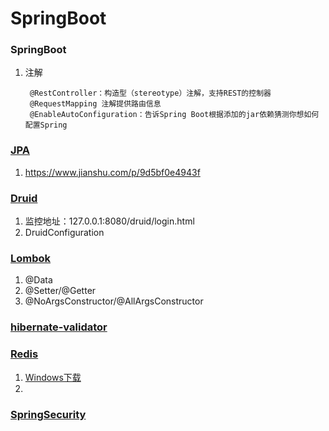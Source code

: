 # SpringBoot

### SpringBoot
1. 注解
    
        @RestController：构造型（stereotype）注解，支持REST的控制器
        @RequestMapping 注解提供路由信息
        @EnableAutoConfiguration：告诉Spring Boot根据添加的jar依赖猜测你想如何配置Spring
                                         
### [JPA](https://www.cnblogs.com/wangdaijun/p/7064979.html)
1. https://www.jianshu.com/p/9d5bf0e4943f

### [Druid](https://www.jianshu.com/p/e84e2709f383)
1.  监控地址：127.0.0.1:8080/druid/login.html
2. DruidConfiguration

### [Lombok](https://www.jianshu.com/p/365ea41b3573)
1. @Data 
2. @Setter/@Getter
3. @NoArgsConstructor/@AllArgsConstructor

### [hibernate-validator](https://www.jianshu.com/p/e111d3fbc583)


### [Redis](https://www.jianshu.com/p/5a70b13a4fa7)
1. [Windows下载](https://github.com/MicrosoftArchive/redis/releases)
2. 

### [SpringSecurity](https://www.jianshu.com/p/c3b49d0a490b)